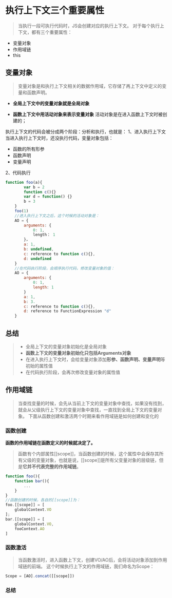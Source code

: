 # 执行上下文三个重要属性

>当执行一段可执行代码时，JS会创建对应的执行上下文。
对于每个执行上下文，都有三个重要属性：

 - 变量对象
 - 作用域链
 - this

## 变量对象
>变量对象是和执行上下文相关的数据作用域，它存储了再上下文中定义的变量和函数声明。

 - **全局上下文中的变量对象就是全局对象**

 - **函数上下文中用活动对象来表示变量对象**
活动对象是在进入函数上下文时被创建的；

执行上下文的代码会被分成两个阶段：分析和执行，也就是：
1、进入执行上下文
当进入执行上下文时，还没执行代码，变量对象包括：

 - 函数的所有形参
 - 函数声明
 - 变量声明


2、代码执行
```js
function foo(a){
	    var b = 2
	    function c(){}
	    var d = function() {}
	    b = 3
    }
    foo(1)
    //进入执行上下文之后，这个时候的活动对象是：
    AO = {
	    arguments: {
		    0: 1,
		    length： 1
	    }，
	    a: 1,
	    b: undefined,
	    c: reference to function c(){},
	    d: undefined
	}
	//在代码执行阶段，会顺序执行代码，修改变量对象的值：
	AO = {
		arguments: {
			0: 1,
			length: 1
		}
		a: 1,
		b: 3.
		c: reference to function c(){},
		d: reference to FunctionExpression "d"
	} 
```

## 总结

> * 全局上下文的变量对象初始化是全局对象
> * **函数上下文的变量对象初始化只包括Arguments对象**
> * 在进入执行上下文时，会给变量对象添加**形参、函数声明、变量声明**等初始的属性值
> * 在代码执行阶段，会再次修改变量对象的属性值


## 作用域链

> 当查找变量的时候，会先从当前上下文的变量对象中查找，如果没有找到，就会从父级执行上下文的变量对象中查找，一直找到全局上下文的变量对象。
> 下面从函数创建和激活两个时期来看作用域链是如何创建和变化的

### 函数创建
**函数的作用域链在函数定义的时候就决定了。**
> 函数有个内部属性[[scope]]，当函数创建的时候，这个属性中会保存其所有父级的变量对象，也就是说，[[scope]]是所有父变量对象的层级链，但是**它并不代表完整的作用域链**。
```js
function foo(){
	function bar(){
		...
	}
}
//函数创建的时候，各自的[[scope]]为：
foo.[[scope]] = [
	globalContext.VO
];
bar.[[scope]] = [
	globalContext.VO,
	fooContext.AO
]
```
### 函数激活
>当函数激活时，进入函数上下文，创建VO/AO后，会将活动对象添加到作用域链的前端。
>这个时候执行上下文的作用域链，我们命名为Scope：
```js
Scope = [AO].concat([[scope]])
```
### 总结

<!--stackedit_data:
eyJoaXN0b3J5IjpbLTE2NDQyMTAyODUsLTE4MzQxOTgzNzIsLT
U3NDkxNzI4NCwxNzU3NjI1MDI0XX0=
-->